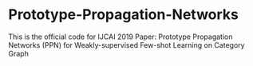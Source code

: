 # Prototype-Propagation-Networks
This is the official code for IJCAI 2019 Paper: Prototype Propagation Networks (PPN) for Weakly-supervised Few-shot Learning on Category Graph
